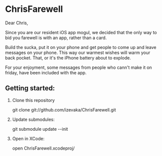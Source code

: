 ChrisFarewell
=============
Dear Chris,

Since you are our resident iOS app mogul, we decided that the only way to bid you farewell is with an app, rather than a card.

Build the sucka, put it on your phone and get people to come up and leave messages on your phone. This way our warmest wishes will warm your back pocket. That, or it's the iPhone battery about to explode.

For your enjoyment, some messages from people who cann't make it on friday, have been included with the app.

## Getting started:
1. Clone this repository

    git clone git://github.com/izevaka/ChrisFarewell.git

2. Update submodules:

    git submodule update --init

3. Open in XCode:

    open ChrisFarewell.xcodeproj/
